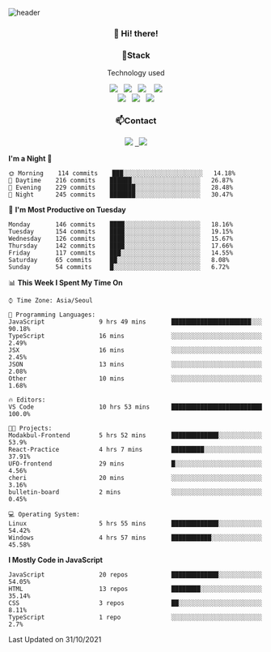 ![header](https://capsule-render.vercel.app/api?type=waving&color=gradient&height=200&text=Che-ri&fontAlign=70&fontAlignY=40&animation=twinkling)

<h3 align="center">👋 Hi! there!</h3>

<h3 align="center">📌Stack</h3>
<p align="center">Technology used</p>
<div align="center"><img src="https://img.shields.io/badge/HTML5-e74c3c?style=flat-square&logo=HTML5&logoColor=white"></img> &nbsp <img src="https://img.shields.io/badge/CSS3-0A84FF?style=flat-square&logo=CSS3&logoColor=white"></img>  &nbsp <img src="https://img.shields.io/badge/SCSS-fd79a8?style=flat-square&logo=Sass&logoColor=white"/></a>&nbsp  &nbsp <img src="https://img.shields.io/badge/styled%2Dcomponents-DB7093?style=flat-square&logo=styled%2Dcomponents&logoColor=white"/></a>
<br><img src="https://img.shields.io/badge/JavaScript-FFCD11?style=flat-square&logo=JavaScript&logoColor=white"></img> &nbsp <img src="https://img.shields.io/badge/React-00BCF6?style=flat-square&logo=React&logoColor=white"></img> &nbsp <img src="https://img.shields.io/badge/Redux-764ABC?style=flat-square&logo=Redux&logoColor=white"/></a></div>

<h3 align="center">📫Contact</h3>
<div align="center"><a href="https://cheri.tistory.com/"><img src="https://img.shields.io/badge/Cheri-AD29B6?style=flat-square&logo=Tidal&logoColor=white"/></a> <a href="rnjs1135@gmail.com"> &nbsp <img src="https://img.shields.io/badge/Gmail-EA4335?style=flat-square&logo=Gmail&logoColor=white"/></a></div>

<!--START_SECTION:waka-->
**I'm a Night 🦉** 

```text
🌞 Morning    114 commits    ███░░░░░░░░░░░░░░░░░░░░░░   14.18% 
🌆 Daytime    216 commits    ██████░░░░░░░░░░░░░░░░░░░   26.87% 
🌃 Evening    229 commits    ███████░░░░░░░░░░░░░░░░░░   28.48% 
🌙 Night      245 commits    ███████░░░░░░░░░░░░░░░░░░   30.47%

```
📅 **I'm Most Productive on Tuesday** 

```text
Monday       146 commits    ████░░░░░░░░░░░░░░░░░░░░░   18.16% 
Tuesday      154 commits    ████░░░░░░░░░░░░░░░░░░░░░   19.15% 
Wednesday    126 commits    ████░░░░░░░░░░░░░░░░░░░░░   15.67% 
Thursday     142 commits    ████░░░░░░░░░░░░░░░░░░░░░   17.66% 
Friday       117 commits    ███░░░░░░░░░░░░░░░░░░░░░░   14.55% 
Saturday     65 commits     ██░░░░░░░░░░░░░░░░░░░░░░░   8.08% 
Sunday       54 commits     █░░░░░░░░░░░░░░░░░░░░░░░░   6.72%

```


📊 **This Week I Spent My Time On** 

```text
⌚︎ Time Zone: Asia/Seoul

💬 Programming Languages: 
JavaScript               9 hrs 49 mins       ██████████████████████░░░   90.18% 
TypeScript               16 mins             ░░░░░░░░░░░░░░░░░░░░░░░░░   2.49% 
JSX                      16 mins             ░░░░░░░░░░░░░░░░░░░░░░░░░   2.45% 
JSON                     13 mins             ░░░░░░░░░░░░░░░░░░░░░░░░░   2.08% 
Other                    10 mins             ░░░░░░░░░░░░░░░░░░░░░░░░░   1.68%

🔥 Editors: 
VS Code                  10 hrs 53 mins      █████████████████████████   100.0%

🐱‍💻 Projects: 
Modakbul-Frontend        5 hrs 52 mins       █████████████░░░░░░░░░░░░   53.9% 
React-Practice           4 hrs 7 mins        █████████░░░░░░░░░░░░░░░░   37.91% 
UFO-frontend             29 mins             █░░░░░░░░░░░░░░░░░░░░░░░░   4.56% 
cheri                    20 mins             ░░░░░░░░░░░░░░░░░░░░░░░░░   3.16% 
bulletin-board           2 mins              ░░░░░░░░░░░░░░░░░░░░░░░░░   0.45%

💻 Operating System: 
Linux                    5 hrs 55 mins       █████████████░░░░░░░░░░░░   54.42% 
Windows                  4 hrs 57 mins       ███████████░░░░░░░░░░░░░░   45.58%

```

**I Mostly Code in JavaScript** 

```text
JavaScript               20 repos            █████████████░░░░░░░░░░░░   54.05% 
HTML                     13 repos            ████████░░░░░░░░░░░░░░░░░   35.14% 
CSS                      3 repos             ██░░░░░░░░░░░░░░░░░░░░░░░   8.11% 
TypeScript               1 repo              ░░░░░░░░░░░░░░░░░░░░░░░░░   2.7%

```



 Last Updated on 31/10/2021
<!--END_SECTION:waka-->
